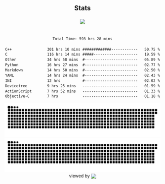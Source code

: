 


<div align="center">

## Stats
<img style="margin: 5px;" src="https://github-readme-stats.vercel.app/api?username=Sylensky&hide=stars&cache_seconds=1800&count_private=true&show_icons=true&include_all_commits=true&hide_border=false&theme=github_dark"/>
</div><br>

<div align="center">

<!--START_SECTION:waka-->

```txt
Total Time: 593 hrs 28 mins

C++                301 hrs 10 mins #############------------   50.75 %
C                  116 hrs 14 mins #####--------------------   19.59 %
Other              34 hrs 58 mins  #------------------------   05.89 %
Python             16 hrs 27 mins  #------------------------   02.77 %
Markdown           14 hrs 50 mins  #------------------------   02.50 %
YAML               14 hrs 24 mins  #------------------------   02.43 %
INI                12 hrs          #------------------------   02.02 %
Devicetree         9 hrs 25 mins   -------------------------   01.59 %
ActionScript       7 hrs 52 mins   -------------------------   01.33 %
Objective-C        7 hrs           -------------------------   01.18 %
```

<!--END_SECTION:waka-->

</div>

<div align="center">
<img src="https://raw.githubusercontent.com/Sylensky/Sylensky/animation/github-contribution-grid-blue-snake-dark.svg#gh-dark-mode-only"/>
<img src="https://raw.githubusercontent.com/Sylensky/Sylensky/animation/github-contribution-grid-snake.svg#gh-light-mode-only"/>
</div>

<div align="center">
viewed by <img src="https://visitor-badge.laobi.icu/badge?page_id=Sylensky.Sylensky" align="center" height="20" width="" />
</div>
